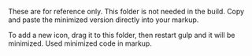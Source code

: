 These are for reference only. This folder is not needed in the build. Copy and paste the minimized version directly into your markup.

To add a new icon, drag it to this folder, then restart gulp and it will be minimized. Used minimized code in markup.
